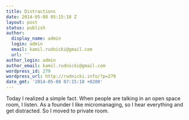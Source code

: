 ```yaml
---
title: Distractions
date: 2014-05-08 05:15:18 Z
layout: post
status: publish
author:
  display_name: admin
  login: admin
  email: kamil.rudnicki@gmail.com
  url: ''
author_login: admin
author_email: kamil.rudnicki@gmail.com
wordpress_id: 279
wordpress_url: http://rudnicki.info/?p=279
date_gmt: '2014-05-08 07:15:18 +0200'
---
```


<p>Today I realized a simple fact. When people are talking in an open space room, I listen. As a founder I like micromanaging, so I hear everything and get distracted. So I moved to private room.</p>
